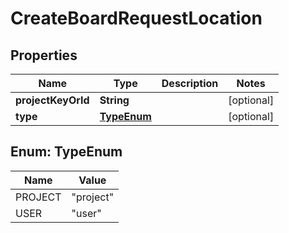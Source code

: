 

# CreateBoardRequestLocation


## Properties

| Name | Type | Description | Notes |
|------------ | ------------- | ------------- | -------------|
|**projectKeyOrId** | **String** |  |  [optional] |
|**type** | [**TypeEnum**](#TypeEnum) |  |  [optional] |



## Enum: TypeEnum

| Name | Value |
|---- | -----|
| PROJECT | &quot;project&quot; |
| USER | &quot;user&quot; |




